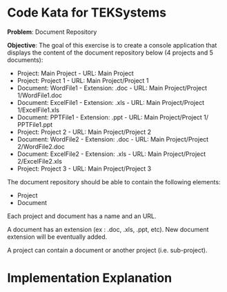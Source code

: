 # Code Kata for TEKSystems

**Problem**: Document Repository

**Objective**: The goal of this exercise is to create a console application that displays the content of the document
repository below (4 projects and 5 documents):  

*  Project: Main Project - URL: Main Project  
*  Project: Project 1 - URL: Main Project/Project 1
*  Document: WordFile1 - Extension: .doc - URL: Main Project/Project 1/WordFile1.doc
*  Document: ExcelFile1 - Extension: .xls - URL: Main Project/Project 1/ExcelFile1.xls
*  Document: PPTFile1 - Extension: .ppt - URL: Main Project/Project 1/ PPTFile1.ppt
*  Project: Project 2 - URL: Main Project/Project 2
*  Document: WordFile2 - Extension: .doc - URL: Main Project/Project 2/WordFile2.doc
*  Document: ExcelFile2 - Extension: .xls - URL: Main Project/Project 2/ExcelFile2.xls
*  Project: Project 3 - URL: Main Project/Project 3

The document repository should be able to contain the following elements:

*  Project
*  Document

Each project and document has a name and an URL.

A document has an extension (ex : .doc, .xls, .ppt, etc). New document extension will be eventually
added.

A project can contain a document or another project (i.e. sub-project).

# Implementation Explanation